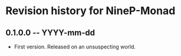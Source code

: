 # Revision history for NineP-Monad

## 0.1.0.0 -- YYYY-mm-dd

* First version. Released on an unsuspecting world.
